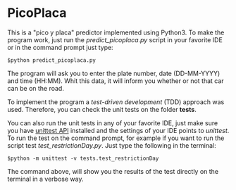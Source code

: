# PicoPlaca
This is a "pico y placa" predictor implemented using Python3. To make the program work, just run the *predict_picoplaca.py* script in your favorite IDE or in the command prompt just type:

```shell
$python predict_picoplaca.py
```

The program will ask you to enter the plate number, date (DD-MM-YYYY) and time (HH:MM). Whit this data, it will inform you whether or not that car can be on the road.

To implement the program a *test-driven development* (TDD) approach was used. Therefore, you can check the unit tests on the folder **tests**.

You can also run the unit tests in any of your favorite IDE, just make sure you have [unittest API](https://docs.python.org/3/library/unittest.html) installed and the settings of your IDE points to *unittest*. 
To run the test on the command prompt, for example if you want to run the script test *test_restrictionDay.py*. Just type the following in the terminal:

```shell
$python -m unittest -v tests.test_restrictionDay
```

The command above, will show you the results of the test directly on the terminal in a verbose way.
